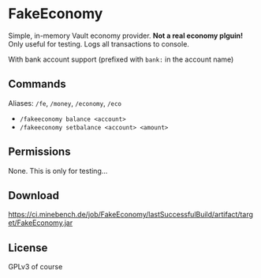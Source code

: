 # FakeEconomy

Simple, in-memory Vault economy provider. **Not a real economy plguin!** Only useful for testing. Logs all transactions to console.

With bank account support (prefixed with `bank:` in the account name)

## Commands

Aliases: `/fe`, `/money`, `/economy`, `/eco`

- `/fakeeconomy balance <account>`
- `/fakeeconomy setbalance <account> <amount>`

## Permissions

None. This is only for testing...

## Download

https://ci.minebench.de/job/FakeEconomy/lastSuccessfulBuild/artifact/target/FakeEconomy.jar

## License

GPLv3 of course